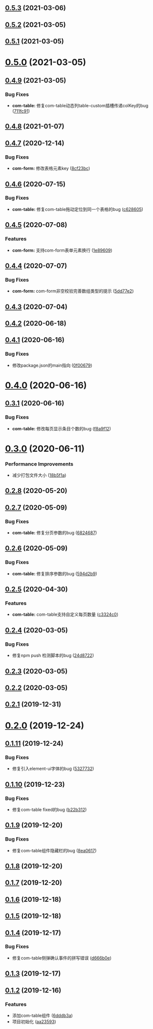 ## [0.5.3](https://github.com/Nick742037091/simple-element/compare/v0.5.2...v0.5.3) (2021-03-06)



## [0.5.2](https://github.com/Nick742037091/simple-element/compare/v0.5.1...v0.5.2) (2021-03-05)



## [0.5.1](https://github.com/Nick742037091/simple-element/compare/v0.5.0...v0.5.1) (2021-03-05)



# [0.5.0](https://github.com/Nick742037091/simple-element/compare/v0.4.9...v0.5.0) (2021-03-05)



## [0.4.9](https://github.com/Nick742037091/simple-element/compare/v0.4.8...v0.4.9) (2021-03-05)


### Bug Fixes

* **com-table:** 修复com-table动态列table-custom插槽传递colKey的bug ([711fc91](https://github.com/Nick742037091/simple-element/commit/711fc91f4fa2b5f68643fdd149f083d12cdc9971))



## [0.4.8](https://github.com/Nick742037091/simple-element/compare/v0.4.7...v0.4.8) (2021-01-07)



## [0.4.7](https://github.com/Nick742037091/simple-element/compare/v0.4.6...v0.4.7) (2020-12-14)


### Bug Fixes

* **com-form:** 修改表格元素key ([8cf23bc](https://github.com/Nick742037091/simple-element/commit/8cf23bc653708b5cf128e5899ccd50be4e8b0519))



## [0.4.6](https://github.com/Nick742037091/simple-element/compare/v0.4.5...v0.4.6) (2020-07-15)


### Bug Fixes

* **com-table:** 修复com-table拖动定位到同一个表格的bug ([c628605](https://github.com/Nick742037091/simple-element/commit/c62860592bb96f0c36b9c4df8e0a02db9359da59))



## [0.4.5](https://github.com/Nick742037091/simple-element/compare/v0.4.4...v0.4.5) (2020-07-08)


### Features

* **com-form:** 支持com-form表单元素换行 ([1e89609](https://github.com/Nick742037091/simple-element/commit/1e89609ce006b05cd6787364594e0052bb9032e5))



## [0.4.4](https://github.com/Nick742037091/simple-element/compare/v0.4.3...v0.4.4) (2020-07-07)


### Bug Fixes

* **com-form:** com-form非空校验完善数组类型的提示 ([5dd77e2](https://github.com/Nick742037091/simple-element/commit/5dd77e2eef4a1faddf0b6442ba8774ad1b582dbf))



## [0.4.3](https://github.com/Nick742037091/simple-element/compare/v0.4.2...v0.4.3) (2020-07-04)



## [0.4.2](https://github.com/Nick742037091/simple-element/compare/v0.4.1...v0.4.2) (2020-06-18)



## [0.4.1](https://github.com/Nick742037091/simple-element/compare/v0.4.0...v0.4.1) (2020-06-16)


### Bug Fixes

* 修改package.json的main指向 ([0f00679](https://github.com/Nick742037091/simple-element/commit/0f00679add0209bd58a6cc485f9e692595ffbbb5))



# [0.4.0](https://github.com/Nick742037091/simple-element/compare/v0.3.1...v0.4.0) (2020-06-16)



## [0.3.1](https://github.com/Nick742037091/simple-element/compare/v0.3.0...v0.3.1) (2020-06-16)


### Bug Fixes

* **com-table:** 修改每页显示条目个数的bug ([f8a9f12](https://github.com/Nick742037091/simple-element/commit/f8a9f12a88e3c063dfebb9baf4a66953eb26bcd0))



# [0.3.0](https://github.com/Nick742037091/simple-element/compare/v0.2.8...v0.3.0) (2020-06-11)


### Performance Improvements

* 减少打包文件大小 ([18b5f1a](https://github.com/Nick742037091/simple-element/commit/18b5f1ae82b3e6964f5db60c919c346cf95b88de))



## [0.2.8](https://github.com/Nick742037091/simple-element/compare/v0.2.7...v0.2.8) (2020-05-20)



## [0.2.7](https://github.com/Nick742037091/simple-element/compare/v0.2.6...v0.2.7) (2020-05-09)


### Bug Fixes

* **com-table:** 修复分页参数的bug ([6824687](https://github.com/Nick742037091/simple-element/commit/68246876f9af90baa7984fb1e41cd48bee7edb21))



## [0.2.6](https://github.com/Nick742037091/simple-element/compare/v0.2.5...v0.2.6) (2020-05-09)


### Bug Fixes

* **com-table:** 修复排序参数的bug ([594d2b9](https://github.com/Nick742037091/simple-element/commit/594d2b9c8ccff2f274f76b4b9462b15b773df416))



## [0.2.5](https://github.com/Nick742037091/simple-element/compare/v0.2.4...v0.2.5) (2020-04-30)


### Features

* **com-table:** com-table支持自定义每页数量 ([c3324c0](https://github.com/Nick742037091/simple-element/commit/c3324c0b5962ba53854ef24f26123854b3723a96))



## [0.2.4](https://github.com/Nick742037091/simple-element/compare/v0.2.3...v0.2.4) (2020-03-05)


### Bug Fixes

* 修复npm push 检测脚本的bug ([24d8722](https://github.com/Nick742037091/simple-element/commit/24d87222ec7c89c64f96252180c496cfe31efc73))



## [0.2.3](https://github.com/Nick742037091/simple-element/compare/v0.2.2...v0.2.3) (2020-03-05)



## [0.2.2](https://github.com/Nick742037091/simple-element/compare/v0.2.1...v0.2.2) (2020-03-05)



## [0.2.1](https://github.com/Nick742037091/simple-element/compare/v0.2.0...v0.2.1) (2019-12-31)



# [0.2.0](https://github.com/Nick742037091/simple-element/compare/v0.1.11...v0.2.0) (2019-12-24)



## [0.1.11](https://github.com/Nick742037091/simple-element/compare/v0.1.10...v0.1.11) (2019-12-24)


### Bug Fixes

* 修复引入element-ui字体的bug ([5327732](https://github.com/Nick742037091/simple-element/commit/53277326d45aa5c070b5c61105a6b680a74e66ef))



## [0.1.10](https://github.com/Nick742037091/simple-element/compare/v0.1.9...v0.1.10) (2019-12-23)


### Bug Fixes

* 修复com-table fixed的bug ([b22b312](https://github.com/Nick742037091/simple-element/commit/b22b3129044bbca14d4089c5141048dd20b665be))



## [0.1.9](https://github.com/Nick742037091/simple-element/compare/v0.1.8...v0.1.9) (2019-12-20)


### Bug Fixes

* 修复com-table组件隐藏栏的bug ([8ea0617](https://github.com/Nick742037091/simple-element/commit/8ea0617468e1066e485993587b101ac9bff7b76c))



## [0.1.8](https://github.com/Nick742037091/simple-element/compare/v0.1.7...v0.1.8) (2019-12-20)



## [0.1.7](https://github.com/Nick742037091/simple-element/compare/v0.1.6...v0.1.7) (2019-12-20)



## [0.1.6](https://github.com/Nick742037091/simple-element/compare/v0.1.5...v0.1.6) (2019-12-18)



## [0.1.5](https://github.com/Nick742037091/simple-element/compare/v0.1.4...v0.1.5) (2019-12-18)



## [0.1.4](https://github.com/Nick742037091/simple-element/compare/v0.1.3...v0.1.4) (2019-12-17)


### Bug Fixes

* 修复com-table侧弹确认事件的拼写错误 ([d666b0e](https://github.com/Nick742037091/simple-element/commit/d666b0e20acee330ee6120949dcca371e990afb2))



## [0.1.3](https://github.com/Nick742037091/simple-element/compare/v0.1.2...v0.1.3) (2019-12-17)



## [0.1.2](https://github.com/Nick742037091/simple-element/compare/aa23593780fb75ac2788ccdc856f869078bce3b4...v0.1.2) (2019-12-16)


### Features

* 添加com-table组件 ([6dddb3a](https://github.com/Nick742037091/simple-element/commit/6dddb3a6e463d1dd4cef440d19b1b36eb4b252d7))
* 项目初始化 ([aa23593](https://github.com/Nick742037091/simple-element/commit/aa23593780fb75ac2788ccdc856f869078bce3b4))



